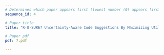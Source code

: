 ```yaml
---
# Determines which paper appears first (lowest number (0) appears first)
sequence_id: 4

# Paper title
title: "R-U-SURE? Uncertainty-Aware Code Suggestions By Maximizing Utility Across Random User Intents"

# Paper pdf
pdf: 7.pdf

---
```

